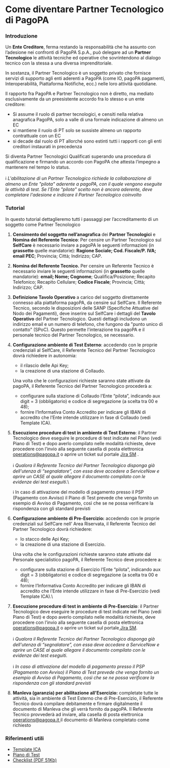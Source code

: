 # Come diventare Partner Tecnologico di PagoPA

### Introduzione

Un **Ente Creditore**,  ferma restando la responsabilità che ha assunto con l’adesione nei confronti di PagoPA S.p.A., può delegare ad un **Partner Tecnologico**  le attività tecniche ed operative che sovrintendono al dialogo tecnico con la stessa a una diversa imprenditoriale. &#x20;

In sostanza, il Partner Tecnologico è un soggetto privato che fornisce servizi di  supporto agli enti aderenti a PagoPA (come IO, pagoPA pagamenti, Interoperabilità, Piattaforma Notifiche, ecc.) nelle loro attività quotidiane.

Il rapporto fra PagoPA e Partner Tecnologico non è diretto, ma mediato esclusivamente da un preesistente accordo fra lo stesso e un ente creditore:

* Si assume il ruolo di partner tecnologici, e censiti nella relativa anagrafica PagoPA, solo a valle di una formale indicazione di almeno un EC
* si mantiene il ruolo di PT solo se sussiste almeno un rapporto contrattuale con un EC
* si decade dal ruolo di PT allorché sono estinti tutti i rapporti con gli enti creditori instaurati in precedenza

Si diventa Partner Tecnologici Qualificati  superando una procedura di qualificazione e firmando un accordo con PagoPA che attesta l’impegno a mantenere nel tempo lo status.\
\
ℹ️ _L'abilitazione di un Partner Tecnologico richiede la collaborazione di almeno un Ente "pilota" aderente a pagoPA, con il quale vengono eseguite le attività di test. Se l'Ente "pilota" scelto non è ancora aderente, deve completare l'adesione e indicare il Partner Tecnologico coinvolto_

### Tutorial&#x20;

In questo tutorial dettaglieremo tutti i passaggi per l’accreditamento di un soggetto come Partner Tecnologico&#x20;

1. **Censimento del soggetto nell’anagrafica** dei **Partner Tecnologici** e **Nomina del Referente Tecnico**: Per censire un Partner Tecnologico sul **SelfCare** è necessario inviare a pagoPA le seguenti informazioni (in **grassetto** quelle mandatorie): **Ragione Sociale; Cod. Fiscale/P. IVA; email PEC**; Provincia; Città; Indirizzo; CAP.
2. **Nomina del Referente Tecnico.** Per censire un Referente Tecnico è necessario inviare le seguenti informazioni (in **grassetto** quelle mandatorie): **email; Nome; Cognome**; Qualifica/Posizione; Recapito Telefonico; Recapito Cellulare; **Codice Fiscale**; Provincia; Città; Indirizzo; CAP.
3. **Definizione Tavolo Operativo** a carico del soggetto direttamente connesso alla piattaforma pagoPA, da censire sul SelfCare. Il Referente Tecnico, secondo le disposizioni delle SANP (Specifiche Attuative del Nodo dei Pagamenti), deve inserire sul SelfCare i dettagli del **Tavolo Operativo** del Partner Tecnologico. Questi dettagli includono un indirizzo email e un numero di telefono, che fungono da "punto unico di contatto" (SPoC). Questo permette l'interazione tra pagoPA e il personale tecnico del Partner Tecnologico, se necessario.
4.  **Configurazione ambiente di Test Esterno**: accedendo con le proprie credenziali al SelfCare, il Referente Tecnico del Partner Tecnologico dovrà richiedere in autonomia:&#x20;

    * il rilascio delle Api Key;
    * la creazione di una stazione di Collaudo.

    Una volta che le configurazioni richieste saranno state attivate da pagoPA, il Referente Tecnico del Partner Tecnologico procederà a:&#x20;

    * configurare sulla stazione di Collaudo l’Ente “pilota”, indicando aux digit = 3 (obbligatorio) e codice di segregazione (a scelta tra 00 e 48);
    * fornire l’Informativa Conto Accredito per indicare gli IBAN di accredito che l’Ente intende utilizzare in fase di Collaudo (vedi Template ICA).
5.  **Esecuzione procedure di test in ambiente di Test Esterno**: il Partner Tecnologico deve eseguire le procedure di test indicate nel Piano (vedi Piano di Test) e dopo averlo compilato nelle modalità richieste, deve procedere con l’invio alla seguente casella di posta elettronica [operations@pagopa.it](mailto:operations@pagopa.it) o aprire un ticket sul portale [Jira SM](https://pagopa.atlassian.net/servicedesk/customer/portal/3) .\
    \
    ℹ️ _Qualora il Referente Tecnico del Partner Tecnologico disponga già dell'utenza di “segnalatore”, con essa deve accedere a ServiceNow e aprire un CASE al quale allegare il documento compilato con le evidenze dei test eseguiti_.\


    ℹ️ In caso di attivazione del modello di pagamento presso il PSP (Pagamento con Avviso) il Piano di Test prevede che venga fornito un esempio di Avviso di Pagamento, così che se ne possa verificare la rispondenza con gli standard previsti
6.  **Configurazione ambiente di Pre-Esercizio:** accedendo con le proprie credenziali sul SelfCare nell’ Area Riservata, il Referente Tecnico del Partner Tecnologico dovrà richiedere:

    * lo stacco delle Api Key;
    * la creazione di una stazione di Esercizio.

    Una volta che le configurazioni richieste saranno state attivate dal Personale specialistico pagoPA, il Referente Tecnico deve procedere a:

    * configurare sulla stazione di Esercizio l’Ente “pilota”, indicando aux digit = 3 (obbligatorio) e codice di segregazione (a scelta tra 00 e 48);
    * fornire l’Informativa Conto Accredito per indicare gli IBAN di accredito che l’Ente intende utilizzare in fase di Pre-Esercizio (vedi Template ICA).\

7. **Esecuzione procedure di test in ambiente di Pre-Esercizio**: il Partner Tecnologico deve eseguire le procedure di test indicate nel Piano (vedi Piano di Test) e dopo averlo compilato nelle modalità richieste, deve procedere con l’invio alla seguente casella di posta elettronica [operations@pagopa.it](mailto:operations@pagopa.it) o aprire un ticket sul portale[ Jira SM](https://pagopa.atlassian.net/servicedesk/customer/portal/3).\
   \
   ℹ️ _Qualora il Referente Tecnico del Partner Tecnologico disponga già dell'utenza di “segnalatore”, con essa deve accedere a ServiceNow e aprire un CASE al quale allegare il documento compilato con le evidenze dei test eseguiti._\
   \
   ℹ️ _In caso di attivazione del modello di pagamento presso il PSP (Pagamento con Avviso) il Piano di Test prevede che venga fornito un esempio di Avviso di Pagamento, così che se ne possa verificare la rispondenza con gli standard previsti_
8. **Manleva (garanzia) per abilitazione all'Esercizio:** completate tutte le attività, sia in ambiente di Test Esterno che di Pre-Esercizio, il Referente Tecnico dovrà compilare debitamente e firmare digitalmente il documento di Manleva che gli verrà fornito da pagoPA. Il Referente Tecnico provvederà ad inviare, alla casella di posta elettronica [operations@pagopa.it ](<mailto:operations@pagopa.it >)il documento di Manleva completato come richiesto

### Riferimenti utili

* [Template ICA](https://github.com/pagopa/pagopa-api/blob/master/xsd-common/InformativaContoAccredito\_1\_2\_1.xsd)
* [Piano di Test](https://github.com/pagopa/lg-pagopa-docs/raw/master/documentazione\_tecnica\_collegata/adesione/Piano\_test\_EC.docx)
* [Checklist (PDF 51Kb)](https://files.gitbook.com/v0/b/gitbook-x-prod.appspot.com/o/spaces%2F0daUnj7noyDC76EK6Bii%2Fuploads%2FvK72slLVISGfTAVIRvQh%2FChecklist%20-%20Partner%20Tecnologico%20PagoPA.pdf?alt=media\&token=507ce3b9-e755-434b-9617-233ebfd29442)
